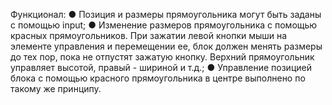 Функционал:
●	Позиция и размеры прямоугольника могут быть заданы с помощью input;
●	Изменение размеров прямоугольника с помощью красных прямоугольников. При зажатии левой кнопки мыши на элементе управления и перемещении ее, блок должен менять размеры до тех пор, пока не отпустят зажатую кнопку. Верхний прямоугольник управляет высотой, правый - шириной и т.д.;
●	Управление позицией блока с помощью красного прямоугольника в центре выполнено по такому же принципу.
